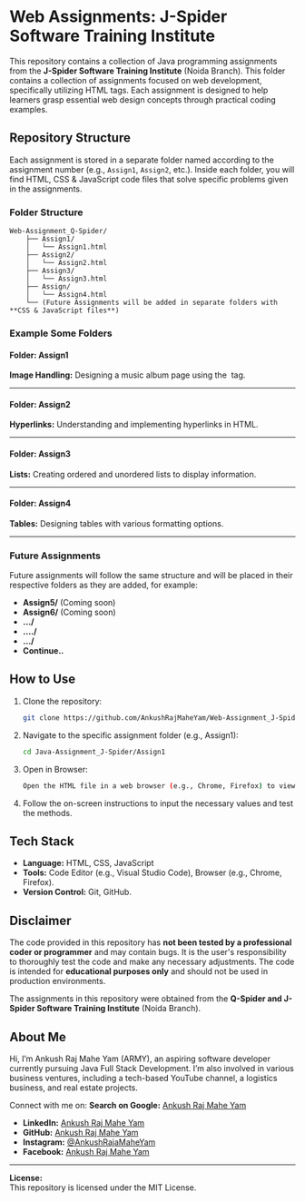 # Web Assignments: J-Spider Software Training Institute

This repository contains a collection of Java programming assignments from the **J-Spider Software Training Institute** (Noida Branch). This folder contains a collection of assignments focused on web development, specifically utilizing HTML tags. Each assignment is designed to help learners grasp essential web design concepts through practical coding examples.

## Repository Structure

Each assignment is stored in a separate folder named according to the assignment number (e.g., `Assign1`, `Assign2`, etc.). Inside each folder, you will find HTML, CSS & JavaScript code files that solve specific problems given in the assignments.

### Folder Structure

```
Web-Assignment_Q-Spider/
    ├── Assign1/
    │   └── Assign1.html
    ├── Assign2/
    │   └── Assign2.html
    ├── Assign3/
    │   └── Assign3.html
    ├── Assign/
    │   └── Assign4.html
    └── (Future Assignments will be added in separate folders with **CSS & JavaScript files**)
```

### Example Some Folders

#### Folder: Assign1

**Image Handling:** Designing a music album page using the <img> tag.

---


#### Folder: Assign2

**Hyperlinks:** Understanding and implementing hyperlinks in HTML.

---


#### Folder: Assign3

**Lists:** Creating ordered and unordered lists to display information.

---


#### Folder: Assign4

**Tables:** Designing tables with various formatting options.

---


### Future Assignments

Future assignments will follow the same structure and will be placed in their respective folders as they are added, for example:

- **Assign5/** (Coming soon)
- **Assign6/** (Coming soon)
- **.../** 
- **..../** 
- **.../** 
- **Continue..** 

## How to Use

1. Clone the repository:
   ```bash
   git clone https://github.com/AnkushRajMaheYam/Web-Assignment_J-Spider.git
   ```

2. Navigate to the specific assignment folder (e.g., Assign1):
   ```bash
   cd Java-Assignment_J-Spider/Assign1
   ```

3. Open in Browser:
   ```bash
   Open the HTML file in a web browser (e.g., Chrome, Firefox) to view the assignment output.
   ```

4. Follow the on-screen instructions to input the necessary values and test the methods.

## Tech Stack

- **Language:** HTML, CSS, JavaScript
- **Tools:** Code Editor (e.g., Visual Studio Code), Browser (e.g., Chrome, Firefox).
- **Version Control:** Git, GitHub.

## Disclaimer

The code provided in this repository has **not been tested by a professional coder or programmer** and may contain bugs. It is the user's responsibility to thoroughly test the code and make any necessary adjustments. The code is intended for **educational purposes only** and should not be used in production environments.

The assignments in this repository were obtained from the **Q-Spider and J-Spider Software Training Institute** (Noida Branch).

## About Me

Hi, I’m Ankush Raj Mahe Yam (ARMY), an aspiring software developer currently pursuing Java Full Stack Development. I’m also involved in various business ventures, including a tech-based YouTube channel, a logistics business, and real estate projects.

Connect with me on:
**Search on Google:** [Ankush Raj Mahe Yam](https://www.google.com/search?q=ankush+raj+mahe+yam)
- **LinkedIn:** [Ankush Raj Mahe Yam](https://linkedin.com/in/AnkushRajMaheYam)
- **GitHub:** [Ankush Raj Mahe Yam](https://github.com/AnkushRajMaheYam)
- **Instagram:** [@AnkushRajaMaheYam](https://instagram.com/AnkushRajaMaheYam)
- **Facebook:** [Ankush Raj Mahe Yam](https://facebook.com/AnkushRajMaheYam)

---

**License:**  
This repository is licensed under the MIT License.
